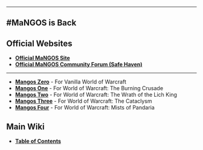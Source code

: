 ----
#MaNGOS is Back
----
**Official Websites**
----

* [**Official MaNGOS Site**](http://getmangos.co.uk/)  
* [**Official MaNGOS Community Forum (Safe Haven)**](http://www.mangosbackupforum.com/)  

----

* [**Mangos Zero**](http://github.com/mangoszero/) - For Vanilla World of Warcraft
* [**Mangos One**](http://github.com/mangosone/) - For World of Warcraft: The Burning Crusade
* [**Mangos Two**](http://github.com/mangostwo/) - For World of Warcraft: The Wrath of the Lich King
* [**Mangos Three**](http://github.com/mangosthree/) - For World of Warcraft: The Cataclysm
* [**Mangos Four**](http://github.com/mangosfour/) - For World of Warcraft: Mists of Pandaria


**Main Wiki**
----

* [**Table of Contents**](http://github.com/mangoswiki/Wiki/wiki/Home)  
